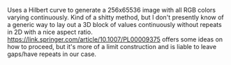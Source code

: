 Uses a Hilbert curve to generate a 256x65536 image with all RGB colors varying continuously.
Kind of a shitty method, but I don't presently know of a generic way to lay out a 3D block of values continuously without repeats in 2D with a nice aspect ratio.
https://link.springer.com/article/10.1007/PL00009375 offers some ideas on how to proceed, but it's more of a limit construction and is liable to leave gaps/have repeats in our case.
